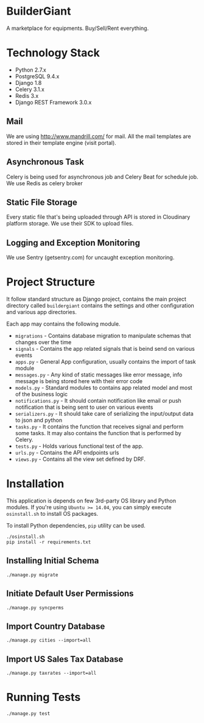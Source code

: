 # BuilderGiant

A marketplace for equipments. Buy/Sell/Rent everything.


# Technology Stack

* Python 2.7.x
* PostgreSQL 9.4.x
* Django 1.8
* Celery 3.1.x
* Redis 3.x
* Django REST Framework 3.0.x

## Mail

We are using http://www.mandrill.com/ for mail. All the mail templates are stored in their 
template engine (visit portal).

## Asynchronous Task

Celery is being used for asynchronous job and Celery Beat for schedule job. We use Redis as 
celery broker

## Static File Storage

Every static file that's being uploaded through API is stored in Cloudinary platform storage. We 
use their SDK to upload files.

## Logging and Exception Monitoring

We use Sentry (getsentry.com) for uncaught exception monitoring.

# Project Structure

It follow standard structure as Django project, contains the main project directory called 
`buildergiant` contains the settings and other configuration and various app directories.

Each app may contains the following module.

* `migrations` - Contains database migration to manipulate schemas that changes over the time
* `signals` - Contains the app related signals that is beind send on various events
* `apps.py` - General App configuration, usually contains the import of task module
* `messages.py` - Any kind of static messages like error message, info message is being stored 
here with their error code
* `models.py` - Standard modules to contains app related model and most of the business logic
* `notifications.py` - It should contain notification like email or push notification that is 
being sent to user on various events
* `serializers.py` - It should take care of serializing the input/output data to json and python
* `tasks.py` - It contains the function that receives signal and perform some tasks. It may also 
contains the function that is performed by Celery.
* `tests.py` - Holds various functional test of the app.
* `urls.py` - Contains the API endpoints urls
* `views.py` - Contains all the view set defined by DRF.

# Installation

This application is depends on few 3rd-party OS library and Python modules. 
If you're using `Ubuntu >= 14.04`, you can simply execute `osinstall.sh` to install OS packages.

To install Python dependencies, `pip` utility can be used.
 
    ./osinstall.sh
    pip install -r requirements.txt
    
## Installing Initial Schema

    ./manage.py migrate
    
## Initiate Default User Permissions
    
    ./manage.py syncperms
    
## Import Country Database

    ./manage.py cities --import=all
    
## Import US Sales Tax Database

    ./manage.py taxrates --import=all
    

# Running Tests

    ./manage.py test
